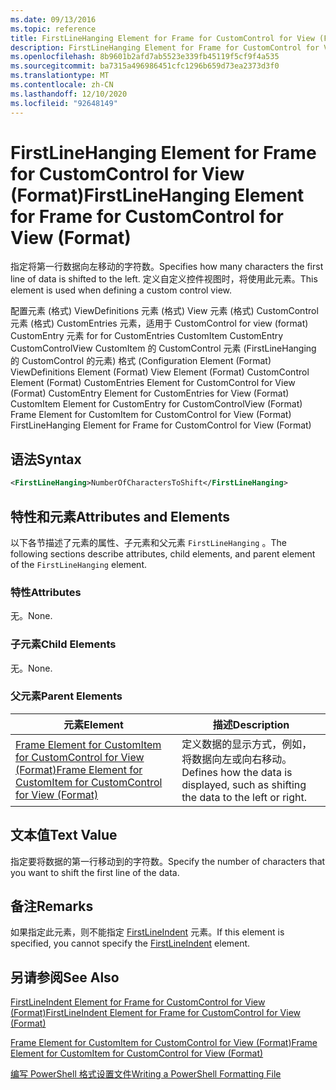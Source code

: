 ```yaml
---
ms.date: 09/13/2016
ms.topic: reference
title: FirstLineHanging Element for Frame for CustomControl for View (Format)
description: FirstLineHanging Element for Frame for CustomControl for View (Format)
ms.openlocfilehash: 8b9601b2afd7ab5523e339fb45119f5cf9f4a535
ms.sourcegitcommit: ba7315a496986451cfc1296b659d73ea2373d3f0
ms.translationtype: MT
ms.contentlocale: zh-CN
ms.lasthandoff: 12/10/2020
ms.locfileid: "92648149"
---
```

# <a name="firstlinehanging-element-for-frame-for-customcontrol-for-view-format"></a><span data-ttu-id="00f5a-103">FirstLineHanging Element for Frame for CustomControl for View (Format)</span><span class="sxs-lookup"><span data-stu-id="00f5a-103">FirstLineHanging Element for Frame for CustomControl for View (Format)</span></span>

<span data-ttu-id="00f5a-104">指定将第一行数据向左移动的字符数。</span><span class="sxs-lookup"><span data-stu-id="00f5a-104">Specifies how many characters the first line of data is shifted to the left.</span></span> <span data-ttu-id="00f5a-105">定义自定义控件视图时，将使用此元素。</span><span class="sxs-lookup"><span data-stu-id="00f5a-105">This element is used when defining a custom control view.</span></span>

<span data-ttu-id="00f5a-106">配置元素 (格式) ViewDefinitions 元素 (格式) View 元素 (格式) CustomControl 元素 (格式) CustomEntries 元素，适用于 CustomControl for view (format) CustomEntry 元素 for for CustomEntries CustomItem CustomEntry CustomControlView CustomItem 的 CustomControl 元素 (FirstLineHanging 的 CustomControl 的元素) 格式 (</span><span class="sxs-lookup"><span data-stu-id="00f5a-106">Configuration Element (Format) ViewDefinitions Element (Format) View Element (Format) CustomControl Element (Format) CustomEntries Element for CustomControl for View (Format) CustomEntry Element for CustomEntries for View (Format) CustomItem Element for CustomEntry for CustomControlView (Format) Frame Element for CustomItem for CustomControl for View (Format) FirstLineHanging Element for Frame for CustomControl for View (Format)</span></span>

## <a name="syntax"></a><span data-ttu-id="00f5a-107">语法</span><span class="sxs-lookup"><span data-stu-id="00f5a-107">Syntax</span></span>

```xml
<FirstLineHanging>NumberOfCharactersToShift</FirstLineHanging>
```

## <a name="attributes-and-elements"></a><span data-ttu-id="00f5a-108">特性和元素</span><span class="sxs-lookup"><span data-stu-id="00f5a-108">Attributes and Elements</span></span>

<span data-ttu-id="00f5a-109">以下各节描述了元素的属性、子元素和父元素 `FirstLineHanging` 。</span><span class="sxs-lookup"><span data-stu-id="00f5a-109">The following sections describe attributes, child elements, and parent element of the `FirstLineHanging` element.</span></span>

### <a name="attributes"></a><span data-ttu-id="00f5a-110">特性</span><span class="sxs-lookup"><span data-stu-id="00f5a-110">Attributes</span></span>

<span data-ttu-id="00f5a-111">无。</span><span class="sxs-lookup"><span data-stu-id="00f5a-111">None.</span></span>

### <a name="child-elements"></a><span data-ttu-id="00f5a-112">子元素</span><span class="sxs-lookup"><span data-stu-id="00f5a-112">Child Elements</span></span>

<span data-ttu-id="00f5a-113">无。</span><span class="sxs-lookup"><span data-stu-id="00f5a-113">None.</span></span>

### <a name="parent-elements"></a><span data-ttu-id="00f5a-114">父元素</span><span class="sxs-lookup"><span data-stu-id="00f5a-114">Parent Elements</span></span>

|<span data-ttu-id="00f5a-115">元素</span><span class="sxs-lookup"><span data-stu-id="00f5a-115">Element</span></span>|<span data-ttu-id="00f5a-116">描述</span><span class="sxs-lookup"><span data-stu-id="00f5a-116">Description</span></span>|
|-------------|-----------------|
|[<span data-ttu-id="00f5a-117">Frame Element for CustomItem for CustomControl for View (Format)</span><span class="sxs-lookup"><span data-stu-id="00f5a-117">Frame Element for CustomItem for CustomControl for View (Format)</span></span>](./frame-element-for-customitem-for-customcontrol-for-view-format.md)|<span data-ttu-id="00f5a-118">定义数据的显示方式，例如，将数据向左或向右移动。</span><span class="sxs-lookup"><span data-stu-id="00f5a-118">Defines how the data is displayed, such as shifting the data to the left or right.</span></span>|

## <a name="text-value"></a><span data-ttu-id="00f5a-119">文本值</span><span class="sxs-lookup"><span data-stu-id="00f5a-119">Text Value</span></span>

<span data-ttu-id="00f5a-120">指定要将数据的第一行移动到的字符数。</span><span class="sxs-lookup"><span data-stu-id="00f5a-120">Specify the number of characters that you want to shift the first line of the data.</span></span>

## <a name="remarks"></a><span data-ttu-id="00f5a-121">备注</span><span class="sxs-lookup"><span data-stu-id="00f5a-121">Remarks</span></span>

<span data-ttu-id="00f5a-122">如果指定此元素，则不能指定 [FirstLineIndent](./firstlineindent-element-for-frame-for-customcontrol-for-view-format.md) 元素。</span><span class="sxs-lookup"><span data-stu-id="00f5a-122">If this element is specified, you cannot specify the [FirstLineIndent](./firstlineindent-element-for-frame-for-customcontrol-for-view-format.md) element.</span></span>

## <a name="see-also"></a><span data-ttu-id="00f5a-123">另请参阅</span><span class="sxs-lookup"><span data-stu-id="00f5a-123">See Also</span></span>

[<span data-ttu-id="00f5a-124">FirstLineIndent Element for Frame for CustomControl for View (Format)</span><span class="sxs-lookup"><span data-stu-id="00f5a-124">FirstLineIndent Element for Frame for CustomControl for View (Format)</span></span>](./firstlineindent-element-for-frame-for-customcontrol-for-view-format.md)

[<span data-ttu-id="00f5a-125">Frame Element for CustomItem for CustomControl for View (Format)</span><span class="sxs-lookup"><span data-stu-id="00f5a-125">Frame Element for CustomItem for CustomControl for View (Format)</span></span>](./frame-element-for-customitem-for-customcontrol-for-view-format.md)

[<span data-ttu-id="00f5a-126">编写 PowerShell 格式设置文件</span><span class="sxs-lookup"><span data-stu-id="00f5a-126">Writing a PowerShell Formatting File</span></span>](./writing-a-powershell-formatting-file.md)
